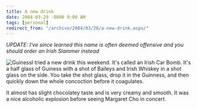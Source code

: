 ```yaml
---
title: A new drink
date: 2004-03-29 -0800 9:00 AM
tags: [personal]
redirect_from: "/archive/2004/03/28/a-new-drink.aspx/"
---
```


_UPDATE: I've since learned this name is often deemed offensive and you should order an Irish Slammer instead_

![Guiness](/images/Guinness.jpg)I tried a new drink this weekend. It's called
an Irish Car Bomb. It's a half glass of Guiness with a shot of Baileys
and Irish Whiskey in a shot glass on the side. You take the shot glass,
drop it in the Guinness, and then quickly down the whole concoction
before it coagulates.

It almost has slight chocolatey taste and is very creamy and smooth. It
was a nice alcoholic explosion before seeing Margaret Cho in concert.
